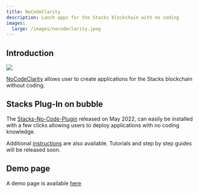 ```yaml
---
title: NoCodeClarity
description: Lanch apps for the Stacks blockchain with no coding
images:
  large: /images/nocodeclarity.jpeg
---
```


## Introduction

![](https://d1muf25xaso8hp.cloudfront.net/https%3A%2F%2Fs3.amazonaws.com%2Fappforest_uf%2Ff1653407713550x759333524803365600%2FLogo%2520of%2520NoCodeClarity.png?w=64&h=35&auto=compress&dpr=1&fit=max)

[NoCodeClarity](https://nocodeclarity.com) allows user to create applications for the Stacks blockchain without coding.

## Stacks Plug-In on bubble

The [Stacks-No-Code-Plugin](https://github.com/nocodeclarity/Stacks-No-Code-Plugin) released on May 2022, can easily be installed with a few clicks allowing users to deploy applications with no coding knowledge.

Additional [instructions](https://s3.amazonaws.com/appforest_uf/f1650981650775x522921587213709630/Instructions.pdf) are also available. Tutorials and step by step guides will be released soon.

## Demo page

A demo page is available [here](https://test-stacks-plugin.bubbleapps.io/version-test)
